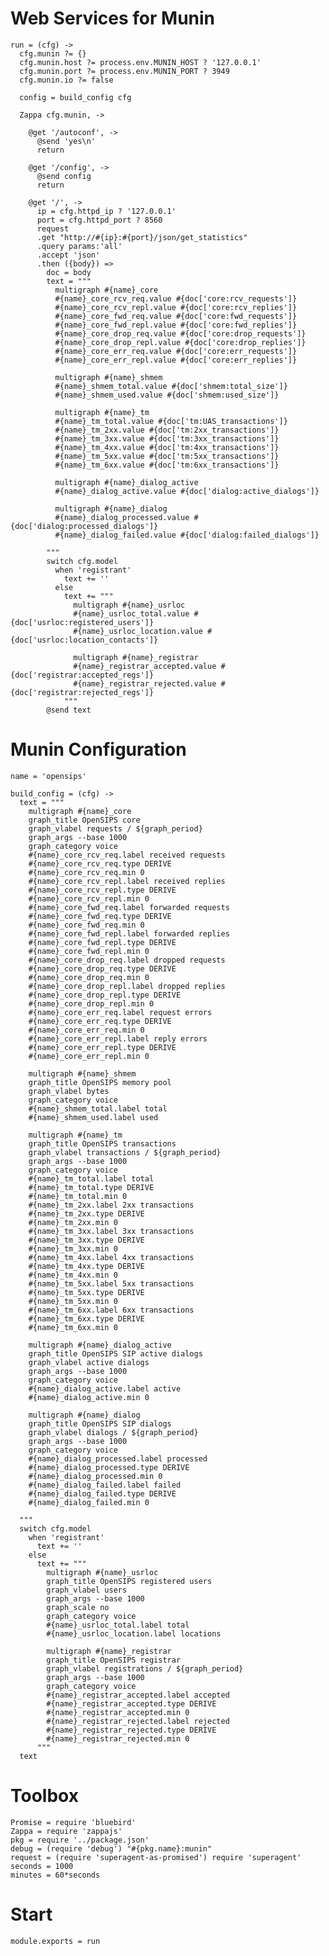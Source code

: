 Web Services for Munin
======================

    run = (cfg) ->
      cfg.munin ?= {}
      cfg.munin.host ?= process.env.MUNIN_HOST ? '127.0.0.1'
      cfg.munin.port ?= process.env.MUNIN_PORT ? 3949
      cfg.munin.io ?= false

      config = build_config cfg

      Zappa cfg.munin, ->

        @get '/autoconf', ->
          @send 'yes\n'
          return

        @get '/config', ->
          @send config
          return

        @get '/', ->
          ip = cfg.httpd_ip ? '127.0.0.1'
          port = cfg.httpd_port ? 8560
          request
          .get "http://#{ip}:#{port}/json/get_statistics"
          .query params:'all'
          .accept 'json'
          .then ({body}) =>
            doc = body
            text = """
              multigraph #{name}_core
              #{name}_core_rcv_req.value #{doc['core:rcv_requests']}
              #{name}_core_rcv_repl.value #{doc['core:rcv_replies']}
              #{name}_core_fwd_req.value #{doc['core:fwd_requests']}
              #{name}_core_fwd_repl.value #{doc['core:fwd_replies']}
              #{name}_core_drop_req.value #{doc['core:drop_requests']}
              #{name}_core_drop_repl.value #{doc['core:drop_replies']}
              #{name}_core_err_req.value #{doc['core:err_requests']}
              #{name}_core_err_repl.value #{doc['core:err_replies']}

              multigraph #{name}_shmem
              #{name}_shmem_total.value #{doc['shmem:total_size']}
              #{name}_shmem_used.value #{doc['shmem:used_size']}

              multigraph #{name}_tm
              #{name}_tm_total.value #{doc['tm:UAS_transactions']}
              #{name}_tm_2xx.value #{doc['tm:2xx_transactions']}
              #{name}_tm_3xx.value #{doc['tm:3xx_transactions']}
              #{name}_tm_4xx.value #{doc['tm:4xx_transactions']}
              #{name}_tm_5xx.value #{doc['tm:5xx_transactions']}
              #{name}_tm_6xx.value #{doc['tm:6xx_transactions']}

              multigraph #{name}_dialog_active
              #{name}_dialog_active.value #{doc['dialog:active_dialogs']}

              multigraph #{name}_dialog
              #{name}_dialog_processed.value #{doc['dialog:processed_dialogs']}
              #{name}_dialog_failed.value #{doc['dialog:failed_dialogs']}

            """
            switch cfg.model
              when 'registrant'
                text += ''
              else
                text += """
                  multigraph #{name}_usrloc
                  #{name}_usrloc_total.value #{doc['usrloc:registered_users']}
                  #{name}_usrloc_location.value #{doc['usrloc:location_contacts']}

                  multigraph #{name}_registrar
                  #{name}_registrar_accepted.value #{doc['registrar:accepted_regs']}
                  #{name}_registrar_rejected.value #{doc['registrar:rejected_regs']}
                """
            @send text


Munin Configuration
===================

    name = 'opensips'

    build_config = (cfg) ->
      text = """
        multigraph #{name}_core
        graph_title OpenSIPS core
        graph_vlabel requests / ${graph_period}
        graph_args --base 1000
        graph_category voice
        #{name}_core_rcv_req.label received requests
        #{name}_core_rcv_req.type DERIVE
        #{name}_core_rcv_req.min 0
        #{name}_core_rcv_repl.label received replies
        #{name}_core_rcv_repl.type DERIVE
        #{name}_core_rcv_repl.min 0
        #{name}_core_fwd_req.label forwarded requests
        #{name}_core_fwd_req.type DERIVE
        #{name}_core_fwd_req.min 0
        #{name}_core_fwd_repl.label forwarded replies
        #{name}_core_fwd_repl.type DERIVE
        #{name}_core_fwd_repl.min 0
        #{name}_core_drop_req.label dropped requests
        #{name}_core_drop_req.type DERIVE
        #{name}_core_drop_req.min 0
        #{name}_core_drop_repl.label dropped replies
        #{name}_core_drop_repl.type DERIVE
        #{name}_core_drop_repl.min 0
        #{name}_core_err_req.label request errors
        #{name}_core_err_req.type DERIVE
        #{name}_core_err_req.min 0
        #{name}_core_err_repl.label reply errors
        #{name}_core_err_repl.type DERIVE
        #{name}_core_err_repl.min 0

        multigraph #{name}_shmem
        graph_title OpenSIPS memory pool
        graph_vlabel bytes
        graph_category voice
        #{name}_shmem_total.label total
        #{name}_shmem_used.label used

        multigraph #{name}_tm
        graph_title OpenSIPS transactions
        graph_vlabel transactions / ${graph_period}
        graph_args --base 1000
        graph_category voice
        #{name}_tm_total.label total
        #{name}_tm_total.type DERIVE
        #{name}_tm_total.min 0
        #{name}_tm_2xx.label 2xx transactions
        #{name}_tm_2xx.type DERIVE
        #{name}_tm_2xx.min 0
        #{name}_tm_3xx.label 3xx transactions
        #{name}_tm_3xx.type DERIVE
        #{name}_tm_3xx.min 0
        #{name}_tm_4xx.label 4xx transactions
        #{name}_tm_4xx.type DERIVE
        #{name}_tm_4xx.min 0
        #{name}_tm_5xx.label 5xx transactions
        #{name}_tm_5xx.type DERIVE
        #{name}_tm_5xx.min 0
        #{name}_tm_6xx.label 6xx transactions
        #{name}_tm_6xx.type DERIVE
        #{name}_tm_6xx.min 0

        multigraph #{name}_dialog_active
        graph_title OpenSIPS SIP active dialogs
        graph_vlabel active dialogs
        graph_args --base 1000
        graph_category voice
        #{name}_dialog_active.label active
        #{name}_dialog_active.min 0

        multigraph #{name}_dialog
        graph_title OpenSIPS SIP dialogs
        graph_vlabel dialogs / ${graph_period}
        graph_args --base 1000
        graph_category voice
        #{name}_dialog_processed.label processed
        #{name}_dialog_processed.type DERIVE
        #{name}_dialog_processed.min 0
        #{name}_dialog_failed.label failed
        #{name}_dialog_failed.type DERIVE
        #{name}_dialog_failed.min 0

      """
      switch cfg.model
        when 'registrant'
          text += ''
        else
          text += """
            multigraph #{name}_usrloc
            graph_title OpenSIPS registered users
            graph_vlabel users
            graph_args --base 1000
            graph_scale no
            graph_category voice
            #{name}_usrloc_total.label total
            #{name}_usrloc_location.label locations

            multigraph #{name}_registrar
            graph_title OpenSIPS registrar
            graph_vlabel registrations / ${graph_period}
            graph_args --base 1000
            graph_category voice
            #{name}_registrar_accepted.label accepted
            #{name}_registrar_accepted.type DERIVE
            #{name}_registrar_accepted.min 0
            #{name}_registrar_rejected.label rejected
            #{name}_registrar_rejected.type DERIVE
            #{name}_registrar_rejected.min 0
          """
      text

Toolbox
=======

    Promise = require 'bluebird'
    Zappa = require 'zappajs'
    pkg = require '../package.json'
    debug = (require 'debug') "#{pkg.name}:munin"
    request = (require 'superagent-as-promised') require 'superagent'
    seconds = 1000
    minutes = 60*seconds

Start
=====

    module.exports = run
